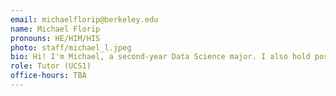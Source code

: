 ```yaml
---
email: michaelflorip@berkeley.edu
name: Michael Florip
pronouns: HE/HIM/HIS
photo: staff/michael_l.jpeg
bio: Hi! I'm Michael, a second-year Data Science major. I also hold positions as a Data Science Peer Advisor for CDSS and as a member of Data Science Society at Berkeley
role: Tutor (UCS1)
office-hours: TBA
---
```

